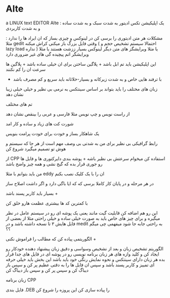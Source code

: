 # Alte
a LINUX  text EDITOR
Alte : یک اپلیکیشن تکس ادیتور به شدت سبک و به شدت ساده و به شدت کاربردی 

مشکلات هر متن ادیتوری را برسی کن در لینوکس و چیزی بساز که ان ایراد ها را ندارد : مثلا gedit وقتی فایل بزرگ باز میکنی کراش میکنه ( احتمالا سیستم تشخیص حجم و lazy load نداره ) یا مثلا ویرایشگز های متن دیگر لینوکس بسیار ززشت هستند یا مثلا ویرایشگر اتم پیچیده گی های غیر ضروری دارد 

این اپلیکیشن باید تم ابل باشد + پلاگین ساختن برای ان خیلی ساده باشد + پلاگین ها سرعت ان را کم نکنند 

+ با ترفند هایی خاص و به شدت زیرکانه و بسیار-خلاثانه باید سریع و کم مصرف باشد 

زبان های مختلف را باید بتواند بر اساس سینتکس به نرمی بی نظیر و خیلی خیلی زیبا نشان دهد 

تم های مختلف

از راست نویس و چپ نویس مثلا فارسی و عربی را بینقص نشان دهد 

شورت کت های زیاد و ساده و کار امد


یک شاهکار بساز و خودت برای خودت پرامت بنویس 

رابط گرافیکی بی نظیر برای من به شدتی بی وصف مهم است از هر جا که سیستم و هوش تو تصمیم میگیرد شروع کن

از CPP استفاده کن میخوام سرعتش بی نظیر باشه +
پوشه بندی دایرکتوری ها و فایل ها رو جوری قرار بده که گیج نشی و همه چیز واضح باشد 

من باید بتوانم با مثلا eddy ان را با یک کلیک نصب بکنم 


در هر مرحله و در پایان کار کاملا برسی که که ایا باگی دارد و اگر داشت اصلاح ساز 

بسیار باید کاربر پسند باشد +


با کمترین کد ها بیشتری عظمت هارو خلق کن 


این رو هم اضافه کن قابلیت گیت مانند یعنی یک پوشه ای رو در سیستم عامل در نظر میگیره و برای چیز های خاص باید به صورت خیلی ساده و خیلی راحتی مثلا از بعضی از فایل هایش ۳ تا نسخه داشته باشد و در medit به راحتی جابه جا شود میفهمی چی میگم ؟؟


الگوریتمی پیاده کن که مطالب را فراموش نکنی  +


الگوریتم تشخیص زبان و بعد از نشخیص وسواسی و دقیق زبان پیشنهاد دهنده خودکار رو ایجاد کن و کلید وازه های هر زبان برنامه نویسی رو در پوشه ای در قایل های جدا قرار بده هر زبان دارای سینتکس و نحوه نمایش رنگی خود باید باشد این بخش باید خیلی حرفه ای تمییز و کاربر پسند باشد و سپس ان فایل ها را به دقتی عظیم پر کن و سپس باز دیباگ کن و سپس پر کن و سپس باز دیباگ کن 


زبان برنامه CPP



فایل بندی .DEB را پیاده سازی کن
این پروزه را شروع کن 
